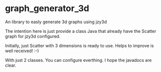 # graph_generator_3d
An library to easly generate 3d graphs using jzy3d

The intention here is just provide a class Java that already have the Scatter graph for jzy3d configured.

Initially, just Scatter with 3 dimensions is ready to use. Helps to improve is well received! :-)

With just 2 classes. You can configure everthing. I hope the javadocs are clear.
